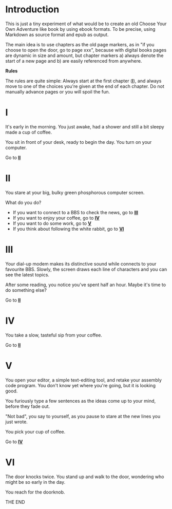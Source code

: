 
# Introduction

This is just a tiny experiment of what would be to create an old Choose Your Own Adventure like book by using ebook formats. To be precise, using Markdown as source format and epub as output.

The main idea is to use chapters as the old page markers, as in  "if you choose to open the door, go to page xxx", because with digital books pages are dynamic in size and amount, but chapter markers a) always denote the start of a new page and b) are easily referenced from anywhere.

**Rules**

The rules are quite simple: Always start at the first chapter ([**I**](#i)), and always move to one of the choices you're given at the end of each chapter. Do not manually advance pages or you will spoil the fun.


# I

It's early in the morning. You just awake, had a shower and still a bit sleepy made a cup of coffee. 

You sit in front of your desk, ready to begin the day. You turn on your computer.

Go to [**II**](#ii)

# II

You stare at your big, bulky green phosphorous computer screen.

What do you do?

- If you want to connect to a BBS to check the news, go to [**III**](#iii)
- If you want to enjoy your coffee, go to [**IV**](#iv)
- If you want to do some work, go to [**V**](#v)
- If you think about following the white rabbit, go to [**VI**](#vi)


# III

Your dial-up modem makes its distinctive sound while connects to your favourite BBS. Slowly, the screen draws each line of characters and you can see the latest topics.

After some reading, you notice you've spent half an hour. Maybe it's time to do something else?

Go to [**II**](#ii)

# IV

You take a slow, tasteful sip from your coffee.

Go to [**II**](#ii)

# V

You open your editor, a simple text-editing tool, and retake your assembly code program. You don't know yet where you're going, but it is looking good.

You furiously type a few sentences as the ideas come up to your mind, before they fade out.

"Not bad", you say to yourself, as you pause to stare at the new lines you just wrote. 

You pick your cup of coffee.

Go to [**IV**](#iv)

# VI

The door knocks twice. You stand up and walk to the door, wondering who might be so early in the day.

You reach for the doorknob.

THE END
